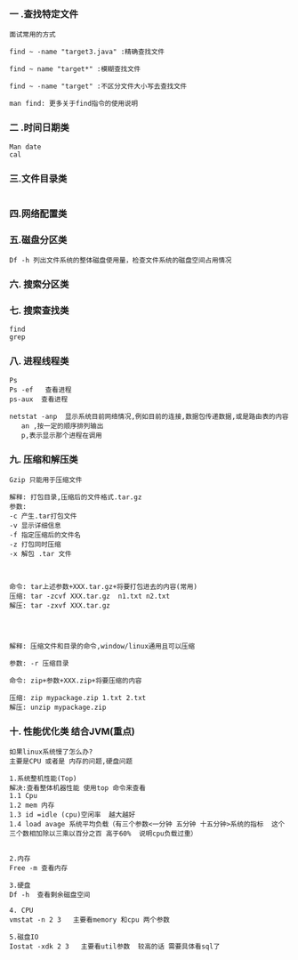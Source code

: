 ### 一 .查找特定文件
```
面试常用的方式

find ~ -name "target3.java" :精确查找文件

find ~ name "target*" :模糊查找文件

find ~ -name "target" :不区分文件大小写去查找文件

man find: 更多关于find指令的使用说明
```



### 二 .时间日期类

~~~
Man date
cal
~~~



### 三.文件目录类

~~~

~~~



### 四.网络配置类





### 五.磁盘分区类

~~~
Df -h 列出文件系统的整体磁盘使用量，检查文件系统的磁盘空间占用情况
~~~



### 六. 搜索分区类



### 七. 搜索查找类

~~~
find
grep
~~~



### 八. 进程线程类

~~~
Ps  
Ps -ef   查看进程
ps-aux  查看进程

netstat -anp  显示系统目前网络情况,例如目前的连接,数据包传递数据,或是路由表的内容
   an ,按一定的顺序排列输出
   p,表示显示那个进程在调用

~~~



### 九. 压缩和解压类

~~~linux
Gzip 只能用于压缩文件

解释: 打包目录,压缩后的文件格式.tar.gz
参数:
-c 产生.tar打包文件
-v 显示详细信息
-f 指定压缩后的文件名
-z 打包同时压缩
-x 解包 .tar 文件



命令: tar上述参数+XXX.tar.gz+将要打包进去的内容(常用)
压缩: tar -zcvf XXX.tar.gz  n1.txt n2.txt
解压: tar -zxvf XXX.tar.gz




解释: 压缩文件和目录的命令,window/linux通用且可以压缩

参数: -r 压缩目录

命令: zip+参数+XXX.zip+将要压缩的内容
    
压缩: zip mypackage.zip 1.txt 2.txt
解压: unzip mypackage.zip

~~~



### 十. 性能优化类 结合JVM(重点)

~~~
如果linux系统慢了怎么办?
主要是CPU 或者是 内存的问题,硬盘问题

1.系统整机性能(Top)
解决:查看整体机器性能 使用top 命令来查看 
1.1	Cpu  
1.2	mem 内存
1.3	id =idle (cpu)空闲率  越大越好
1.4	load avage 系统平均负载（有三个参数<一分钟 五分钟 十五分钟>系统的指标  这个三个数相加除以三乘以百分之百 高于60%  说明cpu负载过重）


2.内存
Free -m 查看内存

3.硬盘
Df -h  查看剩余磁盘空间

4. CPU  
vmstat -n 2 3   主要看memory 和cpu 两个参数

5.磁盘IO
Iostat -xdk 2 3   主要看util参数  较高的话 需要具体看sql了


~~~

